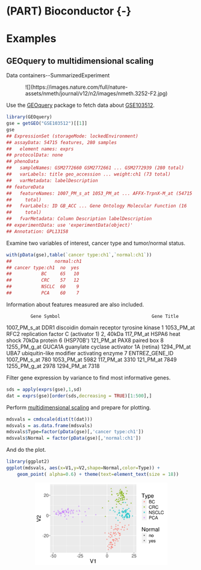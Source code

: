 
# (PART) Bioconductor {-}
    
# Examples

## GEOquery to multidimensional scaling

Data containers--SummarizedExperiment

<div style="width:80%; display: block; margin: 0 auto;">
![](https://images.nature.com/full/nature-assets/nmeth/journal/v12/n2/images/nmeth.3252-F2.jpg)
</div>


Use the [GEOquery] package to fetch data about [GSE103512].



```r
library(GEOquery)
gse = getGEO("GSE103512")[[1]]
gse
## ExpressionSet (storageMode: lockedEnvironment)
## assayData: 54715 features, 280 samples 
##   element names: exprs 
## protocolData: none
## phenoData
##   sampleNames: GSM2772660 GSM2772661 ... GSM2772939 (280 total)
##   varLabels: title geo_accession ... weight:ch1 (73 total)
##   varMetadata: labelDescription
## featureData
##   featureNames: 1007_PM_s_at 1053_PM_at ... AFFX-TrpnX-M_at (54715
##     total)
##   fvarLabels: ID GB_ACC ... Gene Ontology Molecular Function (16
##     total)
##   fvarMetadata: Column Description labelDescription
## experimentData: use 'experimentData(object)'
## Annotation: GPL13158
```


Examine two variables of interest, cancer type and tumor/normal status.


```r
with(pData(gse),table(`cancer type:ch1`,`normal:ch1`))
##                normal:ch1
## cancer type:ch1  no  yes
##           BC     65   10
##           CRC    57   12
##           NSCLC  60    9
##           PCA    60    7
```

Information about features measured are also included.

             Gene Symbol                                  Gene Title
1007_PM_s_at        DDR1 discoidin domain receptor tyrosine kinase 1
1053_PM_at          RFC2 replication factor C (activator 1) 2, 40kDa
117_PM_at          HSPA6        heat shock 70kDa protein 6 (HSP70B')
121_PM_at           PAX8                                paired box 8
1255_PM_g_at      GUCA1A     guanylate cyclase activator 1A (retina)
1294_PM_at          UBA7 ubiquitin-like modifier activating enzyme 7
             ENTREZ_GENE_ID
1007_PM_s_at            780
1053_PM_at             5982
117_PM_at              3310
121_PM_at              7849
1255_PM_g_at           2978
1294_PM_at             7318

Filter gene expression by variance to find most informative genes.


```r
sds = apply(exprs(gse),1,sd)
dat = exprs(gse)[order(sds,decreasing = TRUE)[1:500],]
```

Perform [multidimensional scaling] and prepare for plotting.


```r
mdsvals = cmdscale(dist(t(dat)))
mdsvals = as.data.frame(mdsvals)
mdsvals$Type=factor(pData(gse)[,'cancer type:ch1'])
mdsvals$Normal = factor(pData(gse)[,'normal:ch1'])
```

And do the plot.


```r
library(ggplot2)
ggplot(mdsvals, aes(x=V1,y=V2,shape=Normal,color=Type)) + 
    geom_point( alpha=0.6) + theme(text=element_text(size = 18))
```

<img src="geoquery_mds_files/figure-html/mdsplot-1.png" width="70%" style="display: block; margin: auto;" />

[R]: https://cran.r-project.org/
[GEOquery]: https://bioconductor.org/packages/GEOquery
[GSE103512]: https://www.ncbi.nlm.nih.gov/geo/query/acc.cgi?acc=GSE103512
[multidimensional scaling]: https://en.wikipedia.org/wiki/Multidimensional_scaling


